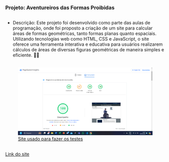 ### Projeto: Aventureiros das Formas Proibidas
##
- Descrição: Este projeto foi desenvolvido como parte das aulas de programação, onde foi proposto a criação de um site para calcular áreas de formas geométricas, tanto formas planas quanto espaciais. Utilizando tecnologias web como HTML, CSS e JavaScript, o site oferece uma ferramenta interativa e educativa para usuários realizarem cálculos de áreas de diversas figuras geométricas de maneira simples e eficiente. 📐✨
##
<figure>
<img src="imagens/pageSpeed (2).png" title="Page Speed">
  <figcaption><a href="https://pagespeed.web.dev/" target="_blank">Site usado para fazer os testes</a></figcaption>
</figure> <br>
<a href="https://fh-silva.github.io/Elementos-Geometricos/">Link do site</a>
